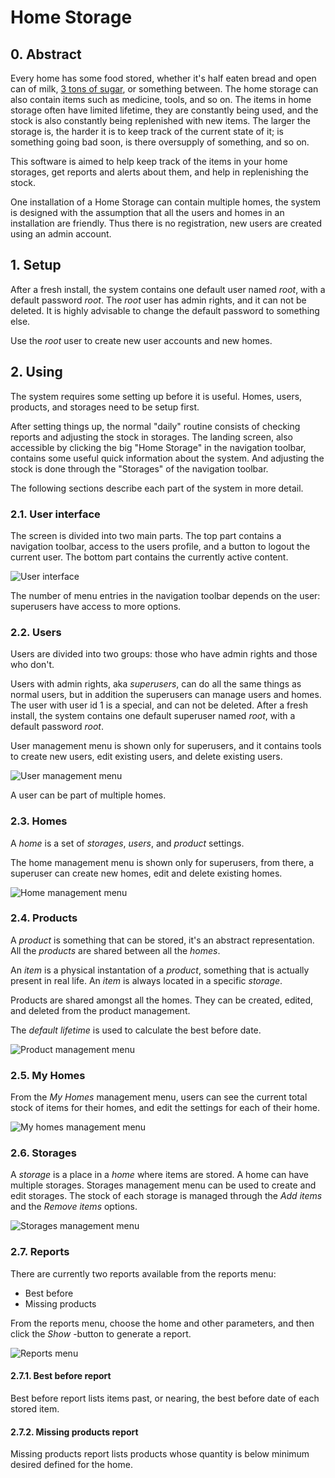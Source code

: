 
# Home Storage

## 0. Abstract

Every home has some food stored, whether it's half eaten bread and open can of milk, [3 tons of sugar](https://www.riemurasia.net/kuva/Sokerivarasto/69529), or something between. The home storage can also contain items such as medicine, tools, and so on. The items in home storage often have limited lifetime, they are constantly being used, and the stock is also constantly being replenished with new items. The larger the storage is, the harder it is to keep track of the current state of it; is something going bad soon, is there oversupply of something, and so on.

This software is aimed to help keep track of the items in your home storages, get reports and alerts about them, and help in replenishing the stock.

One installation of a Home Storage can contain multiple homes, the system is designed with the assumption that all the users and homes in an installation are friendly. Thus there is no registration, new users are created using an admin account.


## 1. Setup
After a fresh install, the system contains one default user named *root*, with a default password *root*. The *root* user has admin rights, and it can not be deleted. It is highly advisable to change the default password to something else.

Use the *root* user to create new user accounts and new homes.



## 2. Using

The system requires some setting up before it is useful. Homes, users, products, and storages need to be setup first.

After setting things up, the normal "daily" routine consists of checking reports and adjusting the stock in storages. The landing screen, also accessible by clicking the big "Home Storage" in the navigation toolbar, contains some useful quick information about the system. And adjusting the stock is done through the "Storages" of the navigation toolbar.

The following sections describe each part of the system in more detail.


### 2.1. User interface
The screen is divided into two main parts. The top part contains a navigation toolbar, access to the users profile, and a button to logout the current user. The bottom part contains the currently active content.

![User interface](userinterface.png)

The number of menu entries in the navigation toolbar depends on the user: superusers have access to more options.


### 2.2. Users
Users are divided into two groups: those who have admin rights and those who don't.

Users with admin rights, aka *superusers*, can do all the same things as normal users, but in addition the superusers can manage users and homes. The user with user id 1 is a special, and can not be deleted. After a fresh install, the system contains one default superuser named *root*, with a default password *root*.

User management menu is shown only for superusers, and it contains tools to create new users, edit existing users, and delete existing users.

![User management menu](users.png)

A user can be part of multiple homes.


### 2.3. Homes
A *home* is a set of *storages*, *users*, and *product* settings.

The home management menu is shown only for superusers, from there, a superuser can create new homes, edit and delete existing homes.

![Home management menu](homes.png)


### 2.4. Products
A *product* is something that can be stored, it's an abstract representation. All the *products* are shared between all the *homes*.

An *item* is a physical instantation of a *product*, something that is actually present in real life. An *item* is always located in a specific *storage*.

Products are shared amongst all the homes. They can be created, edited, and deleted from the product management.

The *default lifetime* is used to calculate the best before date.

![Product management menu](products.png)


### 2.5. My Homes
From the *My Homes* management menu, users can see the current total stock of items for their homes, and edit the settings for each of their home.

![My homes management menu](myhomes.png)


### 2.6. Storages
A *storage* is a place in a *home* where items are stored. A home can have multiple storages. Storages management menu can be used to create and edit storages. The stock of each storage is managed through the *Add items* and the *Remove items* options.

![Storages management menu](storages.png)


### 2.7. Reports
There are currently two reports available from the reports menu:
* Best before
* Missing products

From the reports menu, choose the home and other parameters, and then click the *Show* -button to generate a report.

![Reports menu](reports.png)


#### 2.7.1. Best before report
Best before report lists items past, or nearing, the best before date of each stored item.


#### 2.7.2. Missing products report
Missing products report lists products whose quantity is below minimum desired defined for the home.


